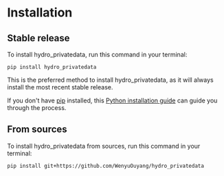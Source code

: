 # Installation

## Stable release

To install hydro_privatedata, run this command in your terminal:

```
pip install hydro_privatedata
```

This is the preferred method to install hydro_privatedata, as it will always install the most recent stable release.

If you don't have [pip](https://pip.pypa.io) installed, this [Python installation guide](http://docs.python-guide.org/en/latest/starting/installation/) can guide you through the process.

## From sources

To install hydro_privatedata from sources, run this command in your terminal:

```
pip install git+https://github.com/WenyuOuyang/hydro_privatedata
```
